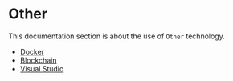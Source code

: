 # Other
This documentation section is about the use of `Other` technology.

- [Docker](docker.md)
- [Blockchain](blockchain.md)
- [Visual Studio](visualstudio.md)


